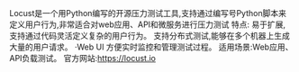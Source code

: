 Locust是一个用Python编写的开源压力测试工具,支持通过编写号Python脚本来定义用户行为,非常适合对web应用、API和微服务进行压力测试
特点:
易于扩展,支持通过代码灵活定义复杂的用户行为。
支持分布式测试,能够在多个机器上生成大量的用户请求。
·Web UI 方便实时监控和管理测试过程。
适用场景:Web应用、API负载测试。
官方网站:https://locust.io
